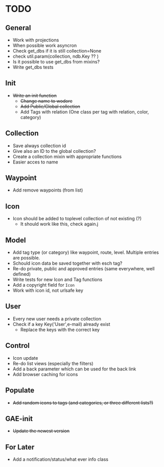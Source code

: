 TODO
=====

General
---------
* Work with projections
* When possible work asyncron
* Check get_dbs if it is still collection=None
* check util.param(collection, ndb.Key ?? )
* Is it possible to use get_dbs from mixins?
* Write get_dbs tests

Init
------
* ~~Write an init function~~
  - ~~Change name to wodore~~
  - ~~Add Public/Global collection~~
  - Add Tags with relation (One class per tag with relation, color, category)

Collection
----------
* Save always collection id
* Give also an ID to the global collection?
* Create a collection mixin with appropriate functions
* Easier acces to name

Waypoint
---------
* Add remove waypoints (from list)

Icon
----
* Icon should be added to toplevel collection of not existing (?)
  - It should work like this, check again.j

Model
------
* Add tag type (or category) like waypoint, route, level. Multiple entries are possible.
* Schould icon data be saved together with esch tag?
* Re-do private, public and approved entries (same everywhere, well defined)
* Write tests for new Icon and Tag functions
* Add a copyright field for `Icon`
* Work with icon id, not urlsafe key

User
----
* Every new user needs a private collection
* Check if a key Key('User',e-mail) already exist
  - Replace the keys with the correct key

Control
--------
* Icon update
* Re-do list views (especially the filters)
* Add a back parameter which can be used for the back link
* Add browser caching for icons

Populate
---------
* ~~Add random icons to tags (and categories, or three different lists?)~~

GAE-init
--------
* ~~Update the newest version~~

For Later
---------
* Add a notification/status/what ever info class
